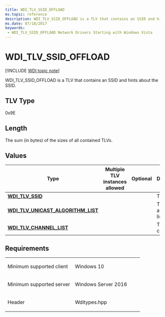 ```yaml
---
title: WDI_TLV_SSID_OFFLOAD
ms.topic: reference
description: WDI_TLV_SSID_OFFLOAD is a TLV that contains an SSID and hints about the SSID.
ms.date: 07/18/2017
keywords:
 - WDI_TLV_SSID_OFFLOAD Network Drivers Starting with Windows Vista
---
```


# WDI\_TLV\_SSID\_OFFLOAD

[!INCLUDE [WDI topic note](../includes/wdi-version-warning.md)]


WDI\_TLV\_SSID\_OFFLOAD is a TLV that contains an SSID and hints about the SSID.

## TLV Type


0x9E

## Length


The sum (in bytes) of the sizes of all contained TLVs.

## Values


| Type                                                                         | Multiple TLV instances allowed | Optional | Description                 |
|------------------------------------------------------------------------------|--------------------------------|----------|-----------------------------|
| [**WDI\_TLV\_SSID**](wdi-tlv-ssid.md)                                       |                                |          | The SSID.                   |
| [**WDI\_TLV\_UNICAST\_ALGORITHM\_LIST**](wdi-tlv-unicast-algorithm-list.md) |                                |          | The unicast algorithm list. |
| [**WDI\_TLV\_CHANNEL\_LIST**](wdi-tlv-channel-list.md)                      |                                |          | The channel list.           |

 

## Requirements

<table>
<colgroup>
<col width="50%" />
<col width="50%" />
</colgroup>
<tbody>
<tr class="odd">
<td><p>Minimum supported client</p></td>
<td><p>Windows 10</p></td>
</tr>
<tr class="even">
<td><p>Minimum supported server</p></td>
<td><p>Windows Server 2016</p></td>
</tr>
<tr class="odd">
<td><p>Header</p></td>
<td>Wditypes.hpp</td>
</tr>
</tbody>
</table>

 

 





